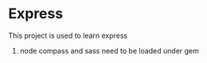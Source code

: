 # Express
This project is used to learn express

1. node compass and sass need to be loaded under gem